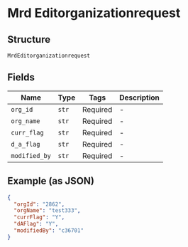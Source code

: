 
# Mrd Editorganizationrequest

## Structure

`MrdEditorganizationrequest`

## Fields

| Name | Type | Tags | Description |
|  --- | --- | --- | --- |
| `org_id` | `str` | Required | - |
| `org_name` | `str` | Required | - |
| `curr_flag` | `str` | Required | - |
| `d_a_flag` | `str` | Required | - |
| `modified_by` | `str` | Required | - |

## Example (as JSON)

```json
{
  "orgId": "2862",
  "orgName": "test333",
  "currFlag": "Y",
  "dAFlag": "Y",
  "modifiedBy": "c36701"
}
```

